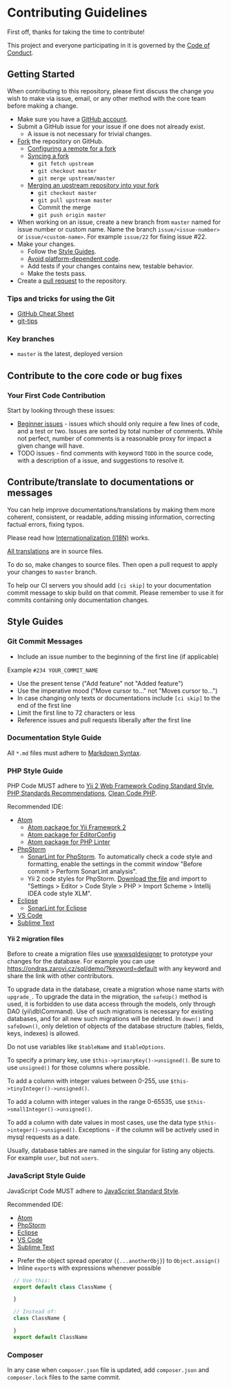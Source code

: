 # Contributing Guidelines

First off, thanks for taking the time to contribute!

This project and everyone participating in it is governed by the [Code of Conduct](CODE_OF_CONDUCT.md).

## Getting Started

When contributing to this repository, please first discuss the change you wish to make via issue, email, or any other method with the core team before making a change.

- Make sure you have a [GitHub account](https://github.com/login).
- Submit a GitHub issue for your issue if one does not already exist.
  - A issue is not necessary for trivial changes.
- [Fork](https://help.github.com/en/articles/working-with-forks) the repository on GitHub.
    - [Configuring a remote for a fork](https://help.github.com/en/github/collaborating-with-issues-and-pull-requests/configuring-a-remote-for-a-fork)
    - [Syncing a fork](https://help.github.com/en/github/collaborating-with-issues-and-pull-requests/syncing-a-fork)
      - `git fetch upstream`
      - `git checkout master`
      - `git merge upstream/master`
    - [Merging an upstream repository into your fork](https://help.github.com/en/github/collaborating-with-issues-and-pull-requests/merging-an-upstream-repository-into-your-fork)
      - `git checkout master`
      - `git pull upstream master`
      - Commit the merge
      - `git push origin master`
- When working on an issue, create a new branch from `master` named for issue number or custom name. Name the branch `issue/<issue-number>` or `issue/<custom-name>`. For example `issue/22` for fixing issue #22.
- Make your changes.
  - Follow the [Style Guides](#style-guides).
  - [Avoid platform-dependent code](https://flight-manual.atom.io/hacking-atom/sections/cross-platform-compatibility/).
  - Add tests if your changes contains new, testable behavior.
  - Make the tests pass.
- Create a [pull request](https://help.github.com/en/articles/creating-a-pull-request-from-a-fork) to the repository.

### Tips and tricks for using the Git

- [GitHub Cheat Sheet](https://github.com/tiimgreen/github-cheat-sheet)
- [git-tips](https://github.com/git-tips/tips)

### Key branches

- `master` is the latest, deployed version

## Contribute to the core code or bug fixes

### Your First Code Contribution

Start by looking through these issues:

- [Beginner issues](https://github.com/opensourcewebsite-org/opensourcewebsite-org/issues?q=is%3Aopen+is%3Aissue+label%3A%22good+first+issue%22+sort%3Acomments-desc) - issues which should only require a few lines of code, and a test or two. Issues are sorted by total number of comments. While not perfect, number of comments is a reasonable proxy for impact a given change will have.
- TODO issues - find comments with keyword `TODO` in the source code, with a description of a issue, and suggestions to resolve it.

## Contribute/translate to documentations or messages

You can help improve documentations/translations by making them more coherent, consistent, or readable, adding missing information, correcting factual errors, fixing typos.

Please read how [Internationalization (I18N)](https://www.yiiframework.com/doc/guide/2.0/en/tutorial-i18n) works.

[All translations](https://github.com/opensourcewebsite-org/opensourcewebsite-org/tree/master/messages) are in source files.

To do so, make changes to source files. Then open a pull request to apply your changes to `master` branch.

To help our CI servers you should add `[ci skip]` to your documentation commit message to skip build on that commit. Please remember to use it for commits containing only documentation changes.

## Style Guides

### Git Commit Messages

- Include an issue number to the beginning of the first line (if applicable)

Example `#234 YOUR_COMMIT_NAME`

- Use the present tense ("Add feature" not "Added feature")
- Use the imperative mood ("Move cursor to..." not "Moves cursor to...")
- In case changing only texts or documentations include `[ci skip]` to the end of the first line
- Limit the first line to 72 characters or less
- Reference issues and pull requests liberally after the first line

### Documentation Style Guide

All `*.md` files must adhere to [Markdown Syntax](https://www.markdownguide.org/basic-syntax/).

### PHP Style Guide

PHP Code MUST adhere to [Yii 2 Web Framework Coding Standard Style](https://github.com/yiisoft/yii2-coding-standards), [PHP Standards Recommendations](https://www.php-fig.org/psr/), [Clean Code PHP](https://github.com/jupeter/clean-code-php).

Recommended IDE:
  * [Atom](https://atom.io)
    * [Atom package for Yii Framework 2](https://atom.io/packages/atom-yii2)
    * [Atom package for EditorConfig](https://atom.io/packages/editorconfig)
    * [Atom package for PHP Linter](https://atom.io/packages/linter-php)
  * [PhpStorm](https://www.jetbrains.com/phpstorm/)
    * [SonarLint for PhpStorm](https://www.sonarlint.org/intellij). To automatically check a code style and formatting, enable the settings in the commit window "Before commit > Perform SonarLint analysis".
    * Yii 2 code styles for PhpStorm. [Download the file](https://github.com/opensourcewebsite-org/opensourcewebsite-org/blob/master/yii2.xml) and import to "Settings > Editor > Code Style > PHP > Import Scheme > Intellij IDEA code style XLM".
  * [Eclipse](https://www.eclipse.org)
  	* [SonarLint for Eclipse](https://www.sonarlint.org/eclipse)
  * [VS Code](https://code.visualstudio.com)
  * [Sublime Text](https://www.sublimetext.com)

#### Yii 2 migration files

Before to create a migration files use [wwwsqldesigner](https://github.com/ondras/wwwsqldesigner) to prototype your changes for the database. For example you can use https://ondras.zarovi.cz/sql/demo/?keyword=default with any keyword and share the link with other contributors.

To upgrade data in the database, create a migration whose name starts with `upgrade_`. To upgrade the data in the migration, the `safeUp()` method is used, it is forbidden to use data access through the models, only through DAO (yii\db\Command). Use of such migrations is necessary for existing databases, and for all new such migrations will be deleted. In `down()` and `safeDown()`, only deletion of objects of the database structure (tables, fields, keys, indexes) is allowed.

Do not use variables like `$tableName` and `$tableOptions`.

To specify a primary key, use `$this->primaryKey()->unsigned()`. Be sure to use `unsigned()` for those columns where possible.

To add a column with integer values between 0-255, use `$this->tinyInteger()->unsigned()`.

To add a column with integer values in the range 0-65535, use `$this->smallInteger()->unsigned()`.

To add a column with date values in most cases, use the data type `$this->integer()->unsigned()`. Exceptions - if the column will be actively used in mysql requests as a date.

Usually, database tables are named in the singular for listing any objects. For example `user`, but not `users`.

### JavaScript Style Guide

JavaScript Code MUST adhere to [JavaScript Standard Style](https://standardjs.com).

Recommended IDE:
  * [Atom](https://atom.io)
  * [PhpStorm](https://www.jetbrains.com/phpstorm/)
  * [Eclipse](https://www.eclipse.org)
  * [VS Code](https://code.visualstudio.com)
  * [Sublime Text](https://www.sublimetext.com)

- Prefer the object spread operator (`{...anotherObj}`) to `Object.assign()`
- Inline `export`s with expressions whenever possible

```javascript
  // Use this:
  export default class ClassName {

  }

  // Instead of:
  class ClassName {

  }
  export default ClassName
```

### Composer

In any case when `composer.json` file is updated, add `composer.json` and `composer.lock` files to the same commit.
